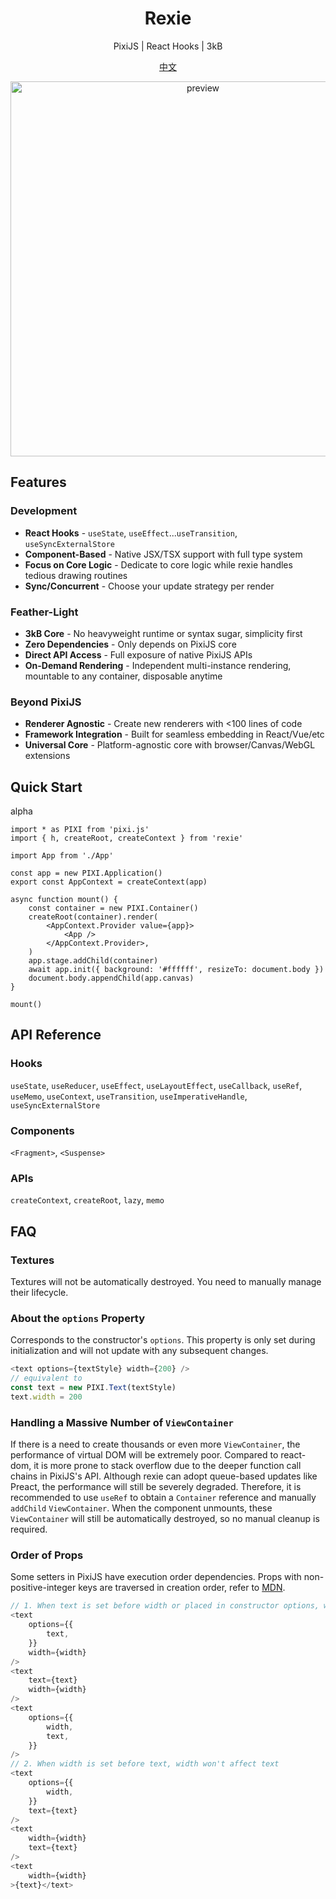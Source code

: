 <h1 align="center">Rexie</h1>
<p align="center">PixiJS | React Hooks | 3kB</p>
<p align="center">
  <a href="https://github.com/wooloo26/rexie/tree/main/docs/ZH.md">中文</a>
</p>
<div align="center">
    <img width="600" alt="preview" src="https://raw.githubusercontent.com/wooloo26/rexie/refs/heads/main/docs/examples.gif">
</div>

## Features

### Development

- **React Hooks** - `useState`, `useEffect`...`useTransition`, `useSyncExternalStore`
- **Component-Based** - Native JSX/TSX support with full type system
- **Focus on Core Logic** - Dedicate to core logic while rexie handles tedious drawing routines
- **Sync/Concurrent** - Choose your update strategy per render

### Feather-Light

- **3kB Core** - No heavyweight runtime or syntax sugar, simplicity first
- **Zero Dependencies** - Only depends on PixiJS core
- **Direct API Access** - Full exposure of native PixiJS APIs
- **On-Demand Rendering** - Independent multi-instance rendering, mountable to any container, disposable anytime

### Beyond PixiJS

- **Renderer Agnostic** - Create new renderers with <100 lines of code
- **Framework Integration** - Built for seamless embedding in React/Vue/etc
- **Universal Core** - Platform-agnostic core with browser/Canvas/WebGL extensions

## Quick Start

alpha

```tsx
import * as PIXI from 'pixi.js'
import { h, createRoot, createContext } from 'rexie'

import App from './App'

const app = new PIXI.Application()
export const AppContext = createContext(app)

async function mount() {
    const container = new PIXI.Container()
    createRoot(container).render(
        <AppContext.Provider value={app}>
            <App />
        </AppContext.Provider>,
    )
    app.stage.addChild(container)
    await app.init({ background: '#ffffff', resizeTo: document.body })
    document.body.appendChild(app.canvas)
}

mount()
```

## API Reference

### Hooks

`useState`, `useReducer`, `useEffect`, `useLayoutEffect`, `useCallback`, `useRef`, `useMemo`, `useContext`, `useTransition`, `useImperativeHandle`, `useSyncExternalStore`

### Components

`<Fragment>`, `<Suspense>`

### APIs

`createContext`, `createRoot`, `lazy`, `memo`

## FAQ

### Textures

Textures will not be automatically destroyed. You need to manually manage their lifecycle.

### About the `options` Property

Corresponds to the constructor's `options`. This property is only set during initialization and will not update with any subsequent changes.

```ts
<text options={textStyle} width={200} />
// equivalent to
const text = new PIXI.Text(textStyle)
text.width = 200
```

### Handling a Massive Number of `ViewContainer`

If there is a need to create thousands or even more `ViewContainer`, the performance of virtual DOM will be extremely poor. Compared to react-dom, it is more prone to stack overflow due to the deeper function call chains in PixiJS's API. Although rexie can adopt queue-based updates like Preact, the performance will still be severely degraded. Therefore, it is recommended to use `useRef` to obtain a `Container` reference and manually `addChild` `ViewContainer`. When the component unmounts, these `ViewContainer` will still be automatically destroyed, so no manual cleanup is required.

### Order of Props

Some setters in PixiJS have execution order dependencies. Props with non-positive-integer keys are traversed in creation order, refer to [MDN](https://developer.mozilla.org/en-US/docs/Web/JavaScript/Reference/Statements/for...in#description).

```ts
// 1. When text is set before width or placed in constructor options, width affect text
<text
    options={{
        text,
    }}
    width={width}
/>
<text
    text={text}
    width={width}
/>
<text
    options={{
        width,
        text,
    }}
/>
// 2. When width is set before text, width won't affect text
<text
    options={{
        width,
    }}
    text={text}
/>
<text
    width={width}
    text={text}
/>
<text
    width={width}
>{text}</text>
```
